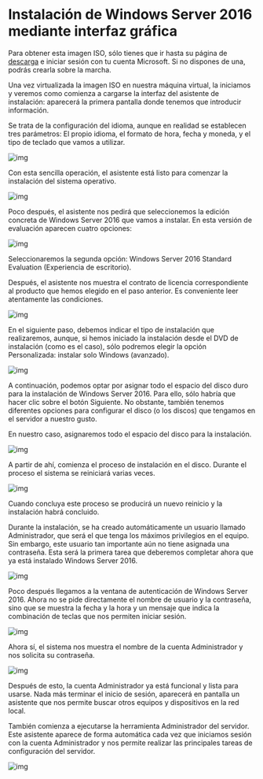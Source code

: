 # Instalación de Windows Server 2016 mediante interfaz gráfica

Para obtener esta imagen ISO, sólo tienes que ir hasta su página de [descarga](https://www.microsoft.com/es-es/evalcenter/evaluate-windows-server-2016) e iniciar sesión con tu cuenta Microsoft. Si no dispones de una, podrás crearla sobre la marcha.

Una vez virtualizada la imagen ISO en nuestra máquina virtual, la iniciamos y veremos como comienza a cargarse la interfaz del asistente de instalación: aparecerá la primera pantalla donde tenemos que introducir información.

Se trata de la configuración del idioma, aunque en realidad se establecen tres parámetros: El propio idioma, el formato de hora, fecha y moneda, y el tipo de teclado que vamos a utilizar.
 
![img](https://github.com/smxrlxp/dominios.html/blob/master/assets/InstWS%20(Con%20I.%20Gr%C3%A1fica)/a01.jpg)


Con esta sencilla operación, el asistente está listo para comenzar la instalación del sistema operativo.

![img](https://github.com/smxrlxp/dominios.html/blob/master/assets/InstWS%20(Con%20I.%20Gr%C3%A1fica)/a02.jpg)


Poco después, el asistente nos pedirá que seleccionemos la edición concreta de Windows Server 2016 que vamos a instalar. En esta versión de evaluación aparecen cuatro opciones:

![img](https://github.com/smxrlxp/dominios.html/blob/master/assets/InstWS%20(Con%20I.%20Gr%C3%A1fica)/a03.jpg)


Seleccionaremos la segunda opción: Windows Server 2016 Standard Evaluation (Experiencia de escritorio).

Después, el asistente nos muestra el contrato de licencia correspondiente al producto que hemos elegido en el paso anterior. Es conveniente leer atentamente las condiciones.

![img](https://github.com/smxrlxp/dominios.html/blob/master/assets/InstWS%20(Con%20I.%20Gr%C3%A1fica)/a04.jpg)


En el siguiente paso, debemos indicar el tipo de instalación que realizaremos, aunque, si hemos iniciado la instalación desde el DVD de instalación (como es el caso), sólo podremos elegir la opción Personalizada: instalar solo Windows (avanzado).

![img](https://github.com/smxrlxp/dominios.html/blob/master/assets/InstWS%20(Con%20I.%20Gr%C3%A1fica)/a05.jpg)


A continuación, podemos optar por asignar todo el espacio del disco duro para la instalación de Windows Server 2016. Para ello, sólo habría que hacer clic sobre el botón Siguiente. No obstante, también tenemos diferentes opciones para configurar el disco (o los discos) que tengamos en el servidor a nuestro gusto.

En nuestro caso, asignaremos todo el espacio del disco para la instalación.

![img](https://github.com/smxrlxp/dominios.html/blob/master/assets/InstWS%20(Con%20I.%20Gr%C3%A1fica)/a06.jpg)


A partir de ahí, comienza el proceso de instalación en el disco. Durante el proceso el sistema se reiniciará varias veces. 

![img](https://github.com/smxrlxp/dominios.html/blob/master/assets/InstWS%20(Con%20I.%20Gr%C3%A1fica)/a07.jpg)


Cuando concluya este proceso se producirá un nuevo reinicio y la instalación habrá concluido.

Durante la instalación, se ha creado automáticamente un usuario llamado Administrador, que será el que tenga los máximos privilegios en el equipo. Sin embargo, este usuario tan importante aún no tiene asignada una contraseña. Esta será la primera tarea que deberemos completar ahora que ya está instalado Windows Server 2016.

![img](https://github.com/smxrlxp/dominios.html/blob/master/assets/InstWS%20(Con%20I.%20Gr%C3%A1fica)/a08.jpg)


Poco después llegamos a la ventana de autenticación de Windows Server 2016. Ahora no se pide directamente el nombre de usuario y la contraseña, sino que se muestra la fecha y la hora y un mensaje que indica la combinación de teclas que nos permiten iniciar sesión.

![img](https://github.com/smxrlxp/dominios.html/blob/master/assets/InstWS%20(Con%20I.%20Gr%C3%A1fica)/a09.jpg)

Ahora sí, el sistema nos muestra el nombre de la cuenta Administrador y nos solicita su contraseña.

![img](https://github.com/smxrlxp/dominios.html/blob/master/assets/InstWS%20(Con%20I.%20Gr%C3%A1fica)/a10.jpg)


Después de esto, la cuenta Administrador ya está funcional y lista para usarse. Nada más terminar el inicio de sesión, aparecerá en pantalla un asistente que nos permite buscar otros equipos y dispositivos en la red local.

También comienza a ejecutarse la herramienta Administrador del servidor. Este asistente aparece de forma automática cada vez que iniciamos sesión con la cuenta Administrador y nos permite realizar las principales tareas de configuración del servidor.

![img](https://github.com/smxrlxp/dominios.html/blob/master/assets/InstWS%20(Con%20I.%20Gr%C3%A1fica)/a11.jpg)

